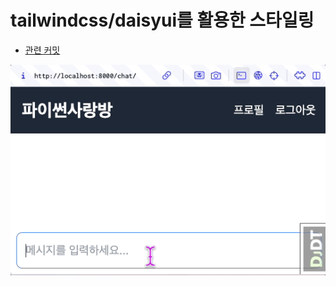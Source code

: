 # tailwindcss/daisyui를 활용한 스타일링

+ [관련 커밋](https://github.com/pyhub-kr/django-llm-chat-proj/commit/d338364896984aa0a0e535926fea77d60c88347d)

![](./assets/05-tailwindcss.gif)
